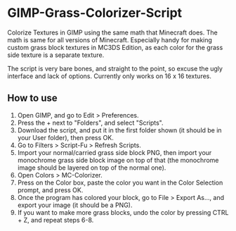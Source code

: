 # GIMP-Grass-Colorizer-Script
Colorize Textures in GIMP using the same math that Minecraft does. The math is same for all versions 
of Minecraft. Especially handy for making custom grass block textures in MC3DS Edition, as 
each color for the grass side texture is a separate texture.

The script is very bare bones, and straight to the point, so excuse the ugly interface and lack of 
options. Currently only works on 16 x 16 textures.

## How to use
1. Open GIMP, and go to Edit > Preferences.
2. Press the + next to "Folders", and select "Scripts".
3. Download the script, and put it in the first folder shown (it should be in your User folder), then press OK.
4. Go to Filters > Script-Fu > Refresh Scripts.
5. Import your normal/carried grass side block PNG, then import your monochrome grass side block image on top of that (the monochrome image should be layered on top of the normal one).
6. Open Colors > MC-Colorizer.
7. Press on the Color box, paste the color you want in the Color Selection prompt, and press OK.
8. Once the program has colored your block, go to File > Export As..., and export your image (it should be a PNG).
9. If you want to make more grass blocks, undo the color by pressing CTRL + Z, and repeat steps 6-8.
